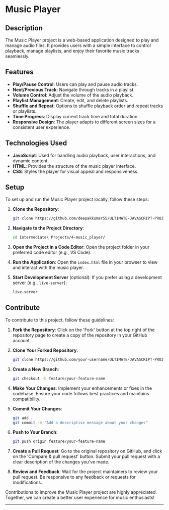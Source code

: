 # Music Player

## Description

The Music Player project is a web-based application designed to play and manage audio files. It provides users with a simple interface to control playback, manage playlists, and enjoy their favorite music tracks seamlessly.

## Features

- **Play/Pause Control**: Users can play and pause audio tracks.
- **Next/Previous Track**: Navigate through tracks in a playlist.
- **Volume Control**: Adjust the volume of the audio playback.
- **Playlist Management**: Create, edit, and delete playlists.
- **Shuffle and Repeat**: Options to shuffle playback order and repeat tracks or playlists.
- **Time Progress**: Display current track time and total duration.
- **Responsive Design**: The player adapts to different screen sizes for a consistent user experience.

## Technologies Used

- **JavaScript**: Used for handling audio playback, user interactions, and dynamic content.
- **HTML**: Provides the structure of the music player interface.
- **CSS**: Styles the player for visual appeal and responsiveness.

## Setup

To set up and run the Music Player project locally, follow these steps:

1. **Clone the Repository**:
   ```bash
   git clone https://github.com/deepakkumar55/ULTIMATE-JAVASCRIPT-PROJECT.git
   ```
   
2. **Navigate to the Project Directory**:
   ```bash
   cd Intermediate\ Projects/4-music_player/
   ```

3. **Open the Project in a Code Editor**:
   Open the project folder in your preferred code editor (e.g., VS Code).

4. **Run the Application**:
   Open the `index.html` file in your browser to view and interact with the music player.

5. **Start Development Server** (optional):
   If you prefer using a development server (e.g., `live-server`):
   ```bash
   live-server
   ```

## Contribute

To contribute to this project, follow these guidelines:

1. **Fork the Repository**:
   Click on the 'Fork' button at the top right of the repository page to create a copy of the repository in your GitHub account.

2. **Clone Your Forked Repository**:
   ```bash
   git clone https://github.com/your-username/ULTIMATE-JAVASCRIPT-PROJECT.git
   ```

3. **Create a New Branch**:
   ```bash
   git checkout -b feature/your-feature-name
   ```

4. **Make Your Changes**:
   Implement your enhancements or fixes in the codebase. Ensure your code follows best practices and maintains compatibility.

5. **Commit Your Changes**:
   ```bash
   git add .
   git commit -m "Add a descriptive message about your changes"
   ```

6. **Push to Your Branch**:
   ```bash
   git push origin feature/your-feature-name
   ```

7. **Create a Pull Request**:
   Go to the original repository on GitHub, and click on the 'Compare & pull request' button. Submit your pull request with a clear description of the changes you've made.

8. **Review and Feedback**:
   Wait for the project maintainers to review your pull request. Be responsive to any feedback or requests for modifications.

Contributions to improve the Music Player project are highly appreciated. Together, we can create a better user experience for music enthusiasts!

---
